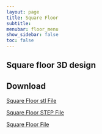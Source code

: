```yaml
---
layout: page
title: Square Floor
subtitle: 
menubar: floor_menu
show_sidebar: false
toc: false
---
```


## Square floor 3D design 
<html>
<script src="https://embed.github.com/view/3d/yusolpark/M3/master/parts/files/floor(80x80mm).stl"></script>
</html>

## Download
[Square Floor stl File](/M3/parts/files/floor(80x80mm).stl)

[Square Floor STEP File](/M3/parts/files/floor(80x80mm).stl)

[Square Floor File](/M3/parts/files/floor(80x80mm).stl)
